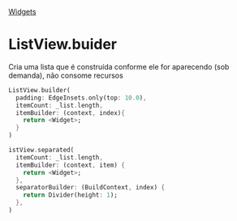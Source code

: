 [Widgets](https://github.com/leofds/flutter-class/blob/master/flutter/widgets.md)

# ListView.buider

Cria uma lista que é construída conforme ele for aparecendo (sob demanda), não consome recursos

```dart 
ListView.builder(
  padding: EdgeInsets.only(top: 10.0),
  itemCount: _list.length,
  itemBuilder: (context, index){
    return <Widget>;
  }
)
```

```dart
istView.separated(
  itemCount: _list.length,
  itemBuilder: (context, item) {
    return <Widget>;
  },
  separatorBuilder: (BuildContext, index) {
    return Divider(height: 1);
  },
)
```
